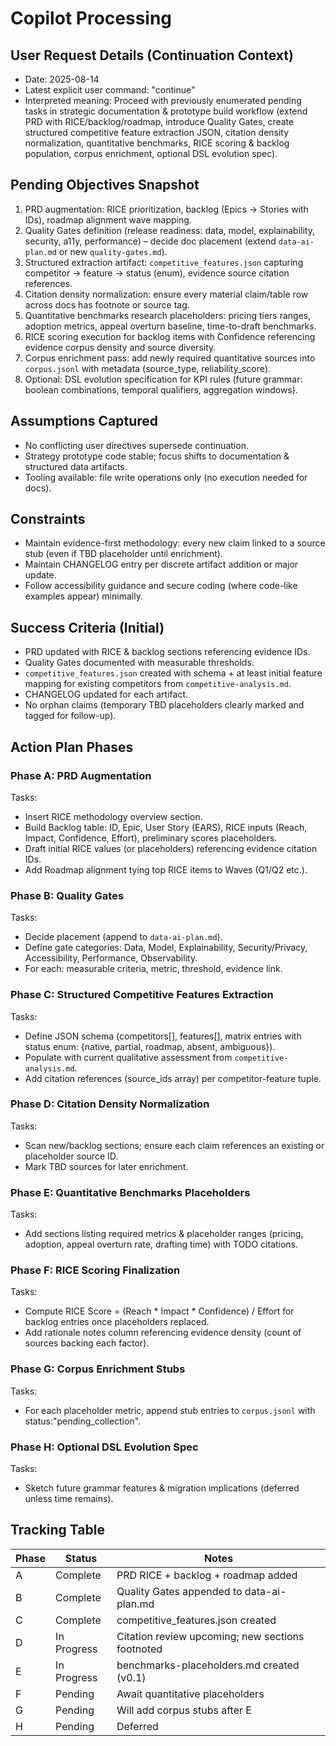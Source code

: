 # Copilot Processing

## User Request Details (Continuation Context)
- Date: 2025-08-14
- Latest explicit user command: "continue"
- Interpreted meaning: Proceed with previously enumerated pending tasks in strategic documentation & prototype build workflow (extend PRD with RICE/backlog/roadmap, introduce Quality Gates, create structured competitive feature extraction JSON, citation density normalization, quantitative benchmarks, RICE scoring & backlog population, corpus enrichment, optional DSL evolution spec).

## Pending Objectives Snapshot
1. PRD augmentation: RICE prioritization, backlog (Epics -> Stories with IDs), roadmap alignment wave mapping.
2. Quality Gates definition (release readiness: data, model, explainability, security, a11y, performance) – decide doc placement (extend `data-ai-plan.md` or new `quality-gates.md`).
3. Structured extraction artifact: `competitive_features.json` capturing competitor -> feature -> status (enum), evidence source citation references.
4. Citation density normalization: ensure every material claim/table row across docs has footnote or source tag.
5. Quantitative benchmarks research placeholders: pricing tiers ranges, adoption metrics, appeal overturn baseline, time-to-draft benchmarks.
6. RICE scoring execution for backlog items with Confidence referencing evidence corpus density and source diversity.
7. Corpus enrichment pass: add newly required quantitative sources into `corpus.jsonl` with metadata (source_type, reliability_score).
8. Optional: DSL evolution specification for KPI rules (future grammar: boolean combinations, temporal qualifiers, aggregation windows).

## Assumptions Captured
- No conflicting user directives supersede continuation.
- Strategy prototype code stable; focus shifts to documentation & structured data artifacts.
- Tooling available: file write operations only (no execution needed for docs).

## Constraints
- Maintain evidence-first methodology: every new claim linked to a source stub (even if TBD placeholder until enrichment).
- Maintain CHANGELOG entry per discrete artifact addition or major update.
- Follow accessibility guidance and secure coding (where code-like examples appear) minimally.

## Success Criteria (Initial)
- PRD updated with RICE & backlog sections referencing evidence IDs.
- Quality Gates documented with measurable thresholds.
- `competitive_features.json` created with schema + at least initial feature mapping for existing competitors from `competitive-analysis.md`.
- CHANGELOG updated for each artifact.
- No orphan claims (temporary TBD placeholders clearly marked and tagged for follow-up).

## Action Plan Phases

### Phase A: PRD Augmentation
Tasks:
- Insert RICE methodology overview section.
- Build Backlog table: ID, Epic, User Story (EARS), RICE inputs (Reach, Impact, Confidence, Effort), preliminary scores placeholders.
- Draft initial RICE values (or placeholders) referencing evidence citation IDs.
- Add Roadmap alignment tying top RICE items to Waves (Q1/Q2 etc.).

### Phase B: Quality Gates
Tasks:
- Decide placement (append to `data-ai-plan.md`).
- Define gate categories: Data, Model, Explainability, Security/Privacy, Accessibility, Performance, Observability.
- For each: measurable criteria, metric, threshold, evidence link.

### Phase C: Structured Competitive Features Extraction
Tasks:
- Define JSON schema (competitors[], features[], matrix entries with status enum: {native, partial, roadmap, absent, ambiguous}).
- Populate with current qualitative assessment from `competitive-analysis.md`.
- Add citation references (source_ids array) per competitor-feature tuple.

### Phase D: Citation Density Normalization
Tasks:
- Scan new/backlog sections; ensure each claim references an existing or placeholder source ID.
- Mark TBD sources for later enrichment.

### Phase E: Quantitative Benchmarks Placeholders
Tasks:
- Add sections listing required metrics & placeholder ranges (pricing, adoption, appeal overturn rate, drafting time) with TODO citations.

### Phase F: RICE Scoring Finalization
Tasks:
- Compute RICE Score = (Reach * Impact * Confidence) / Effort for backlog entries once placeholders replaced.
- Add rationale notes column referencing evidence density (count of sources backing each factor).

### Phase G: Corpus Enrichment Stubs
Tasks:
- For each placeholder metric, append stub entries to `corpus.jsonl` with status:"pending_collection".

### Phase H: Optional DSL Evolution Spec
Tasks:
- Sketch future grammar features & migration implications (deferred unless time remains).

## Tracking Table
| Phase | Status | Notes |
|-------|--------|-------|
| A | Complete | PRD RICE + backlog + roadmap added |
| B | Complete | Quality Gates appended to data-ai-plan.md |
| C | Complete | competitive_features.json created |
| D | In Progress | Citation review upcoming; new sections footnoted |
| E | In Progress | benchmarks-placeholders.md created (v0.1) |
| F | Pending | Await quantitative placeholders |
| G | Pending | Will add corpus stubs after E |
| H | Pending | Deferred |

